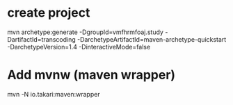 
# create project
mvn archetype:generate -DgroupId=vmfhrmfoaj.study -DartifactId=transcoding -DarchetypeArtifactId=maven-archetype-quickstart -DarchetypeVersion=1.4 -DinteractiveMode=false

# Add mvnw (maven wrapper)
mvn -N io.takari:maven:wrapper


